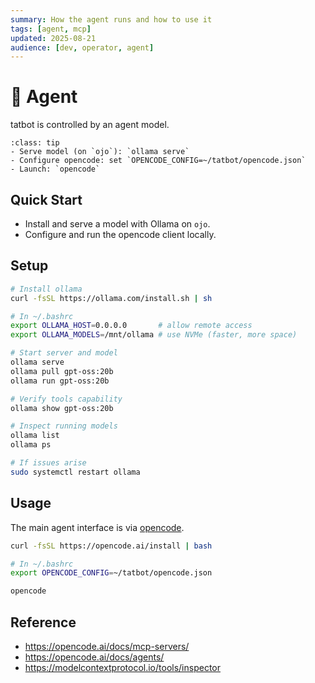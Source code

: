 ```yaml
---
summary: How the agent runs and how to use it
tags: [agent, mcp]
updated: 2025-08-21
audience: [dev, operator, agent]
---
```


# 🤖 Agent

tatbot is controlled by an agent model.

```{admonition} Quick Reference
:class: tip
- Serve model (on `ojo`): `ollama serve`
- Configure opencode: set `OPENCODE_CONFIG=~/tatbot/opencode.json`
- Launch: `opencode`
```

## Quick Start
- Install and serve a model with Ollama on `ojo`.
- Configure and run the opencode client locally.

## Setup

```bash
# Install ollama
curl -fsSL https://ollama.com/install.sh | sh

# In ~/.bashrc
export OLLAMA_HOST=0.0.0.0       # allow remote access
export OLLAMA_MODELS=/mnt/ollama # use NVMe (faster, more space)

# Start server and model
ollama serve
ollama pull gpt-oss:20b
ollama run gpt-oss:20b

# Verify tools capability
ollama show gpt-oss:20b

# Inspect running models
ollama list
ollama ps

# If issues arise
sudo systemctl restart ollama
```

## Usage

The main agent interface is via [opencode](https://github.com/sst/opencode).

```bash
curl -fsSL https://opencode.ai/install | bash

# In ~/.bashrc
export OPENCODE_CONFIG=~/tatbot/opencode.json

opencode
```

## Reference
- https://opencode.ai/docs/mcp-servers/
- https://opencode.ai/docs/agents/
- https://modelcontextprotocol.io/tools/inspector
